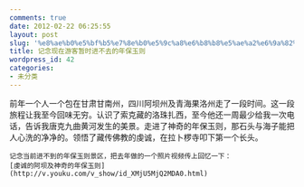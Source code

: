 ```yaml
---
comments: true
date: 2012-02-22 06:25:55
layout: post
slug: '%e8%ae%b0%e5%bf%b5%e7%8e%b0%e5%9c%a8%e6%b8%b8%e5%ae%a2%e6%9a%82%e6%97%b6%e8%bf%9b%e4%b8%8d%e5%8e%bb%e7%9a%84%e5%b9%b4%e4%bf%9d%e7%8e%89%e5%88%99'
title: 记念现在游客暂时进不去的年保玉则
wordpress_id: 42
categories:
- 未分类
---
```


   前年一个人一个包在甘肃甘南州，四川阿坝州及青海果洛州走了一段时间。这一段旅程让我至今回味无穷。认识了索克藏的洛珠扎西，至今他还一周最少给我一次电话，告诉我唐克九曲黄河发生的美景。走进了神奇的年保玉则，那石头与海子能把人心洗的净净的。领悟了藏传佛教的虔诚，在拉卜椤寺叩下第一个长头。
 
    记念当前进不到的年保玉则景区，把去年做的一个照片视频传上回忆一下：
    [虔诚的阿坝及神奇的年保玉则](http://v.youku.com/v_show/id_XMjU5MjQ2MDA0.html)
